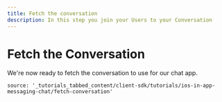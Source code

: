```yaml
---
title: Fetch the conversation
description: In this step you join your Users to your Conversation
---
```


# Fetch the Conversation

We're now ready to fetch the conversation to use for our chat app.

```tabbed_content
source: '_tutorials_tabbed_content/client-sdk/tutorials/ios-in-app-messaging-chat/fetch-conversation'
```
